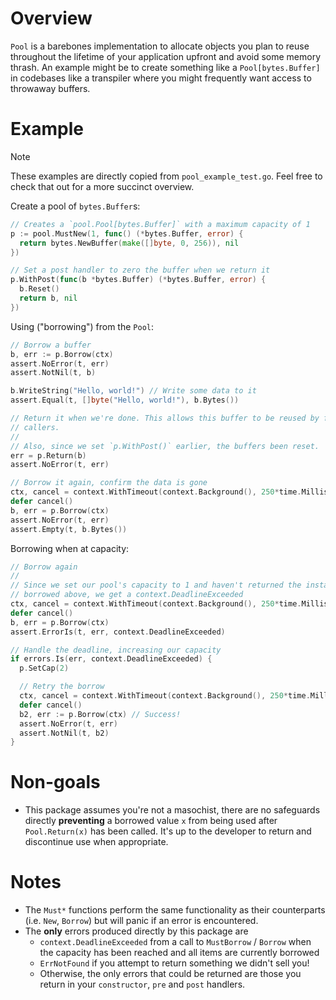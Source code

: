 # Overview

`Pool` is a barebones implementation to allocate objects you plan to reuse
throughout the lifetime of your application upfront and avoid some memory
thrash. An example might be to create something like a `Pool[bytes.Buffer]` in
codebases like a transpiler where you might frequently want access to throwaway
buffers.

# Example

> [!NOTE]
> These examples are directly copied from `pool_example_test.go`. Feel free to
> check that out for a more succinct overview.

Create a pool of `bytes.Buffer`s:

```go
// Creates a `pool.Pool[bytes.Buffer]` with a maximum capacity of 1
p := pool.MustNew(1, func() (*bytes.Buffer, error) {
  return bytes.NewBuffer(make([]byte, 0, 256)), nil
})

// Set a post handler to zero the buffer when we return it
p.WithPost(func(b *bytes.Buffer) (*bytes.Buffer, error) {
  b.Reset()
  return b, nil
})
```

Using ("borrowing") from the `Pool`:

```go
// Borrow a buffer
b, err := p.Borrow(ctx)
assert.NoError(t, err)
assert.NotNil(t, b)

b.WriteString("Hello, world!") // Write some data to it
assert.Equal(t, []byte("Hello, world!"), b.Bytes())

// Return it when we're done. This allows this buffer to be reused by future
// callers.
//
// Also, since we set `p.WithPost()` earlier, the buffers been reset.
err = p.Return(b)
assert.NoError(t, err)

// Borrow it again, confirm the data is gone
ctx, cancel = context.WithTimeout(context.Background(), 250*time.Millisecond)
defer cancel()
b, err = p.Borrow(ctx)
assert.NoError(t, err)
assert.Empty(t, b.Bytes())
```

Borrowing when at capacity:

```go
// Borrow again
//
// Since we set our pool's capacity to 1 and haven't returned the instance we
// borrowed above, we get a context.DeadlineExceeded
ctx, cancel = context.WithTimeout(context.Background(), 250*time.Millisecond)
defer cancel()
b, err = p.Borrow(ctx)
assert.ErrorIs(t, err, context.DeadlineExceeded)

// Handle the deadline, increasing our capacity
if errors.Is(err, context.DeadlineExceeded) {
  p.SetCap(2)

  // Retry the borrow
  ctx, cancel = context.WithTimeout(context.Background(), 250*time.Millisecond)
  defer cancel()
  b2, err := p.Borrow(ctx) // Success!
  assert.NoError(t, err)
  assert.NotNil(t, b2)
}
```

# Non-goals

- This package assumes you're not a masochist, there are no safeguards directly **preventing** a borrowed value `x` from being used after `Pool.Return(x)` has been called. It's up to the developer to return and discontinue use when appropriate.

# Notes

- The `Must*` functions perform the same functionality as their counterparts (i.e. `New`, `Borrow`) but will panic if an error is encountered.
- The **only** errors produced directly by this package are
  - `context.DeadlineExceeded` from a call to `MustBorrow` / `Borrow` when the capacity has been reached and all items are currently borrowed
  - `ErrNotFound` if you attempt to return something we didn't sell you!
  - Otherwise, the only errors that could be returned are those you return in your `constructor`, `pre` and `post` handlers.

